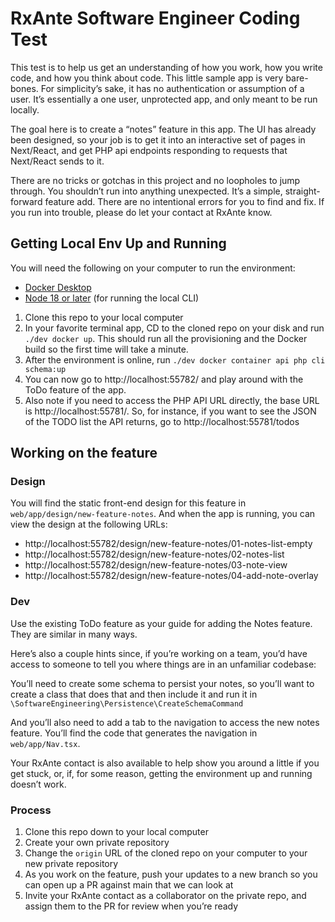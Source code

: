 # RxAnte Software Engineer Coding Test

This test is to help us get an understanding of how you work, how you write code, and how you think about code. This little sample app is very bare-bones. For simplicity’s sake, it has no authentication or assumption of a user. It’s essentially a one user, unprotected app, and only meant to be run locally.

The goal here is to create a “notes” feature in this app. The UI has already been designed, so your job is to get it into an interactive set of pages in Next/React, and get PHP api endpoints responding to requests that Next/React sends to it.

There are no tricks or gotchas in this project and no loopholes to jump through. You shouldn’t run into anything unexpected. It’s a simple, straight-forward feature add. There are no intentional errors for you to find and fix. If you run into trouble, please do let your contact at RxAnte know.

## Getting Local Env Up and Running

You will need the following on your computer to run the environment:

- [Docker Desktop](https://www.docker.com/products/docker-desktop/)
- [Node 18 or later](https://formulae.brew.sh/formula/node#default) (for running the local CLI)

1. Clone this repo to your local computer
2. In your favorite terminal app, CD to the cloned repo on your disk and run `./dev docker up`. This should run all the provisioning and the Docker build so the first time will take a minute.
3. After the environment is online, run `./dev docker container api php cli schema:up`
4. You can now go to http://localhost:55782/ and play around with the ToDo feature of the app.
5. Also note if you need to access the PHP API URL directly, the base URL is http://localhost:55781/. So, for instance, if you want to see the JSON of the TODO list the API returns, go to http://localhost:55781/todos

## Working on the feature

### Design

You will find the static front-end design for this feature in `web/app/design/new-feature-notes`. And when the app is running, you can view the design at the following URLs:

- http://localhost:55782/design/new-feature-notes/01-notes-list-empty
- http://localhost:55782/design/new-feature-notes/02-notes-list
- http://localhost:55782/design/new-feature-notes/03-note-view
- http://localhost:55782/design/new-feature-notes/04-add-note-overlay

### Dev

Use the existing ToDo feature as your guide for adding the Notes feature. They are similar in many ways.

Here’s also a couple hints since, if you’re working on a team, you’d have access to someone to tell you where things are in an unfamiliar codebase:

You’ll need to create some schema to persist your notes, so you’ll want to create a class that does that and then include it and run it in `\SoftwareEngineering\Persistence\CreateSchemaCommand`

And you’ll also need to add a tab to the navigation to access the new notes feature. You’ll find the code that generates the navigation in `web/app/Nav.tsx`.

Your RxAnte contact is also available to help show you around a little if you get stuck, or, if, for some reason, getting the environment up and running doesn’t work.

### Process

1. Clone this repo down to your local computer
2. Create your own private repository
3. Change the `origin` URL of the cloned repo on your computer to your new private repository
4. As you work on the feature, push your updates to a new branch so you can open up a PR against main that we can look at
5. Invite your RxAnte contact as a collaborator on the private repo, and assign them to the PR for review when you’re ready
